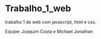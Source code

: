 # Trabalho_1_web
trabalho 1 de web com javascript, html e css.

Equipe:
Joaquim Costa e
Michael Jonathan
